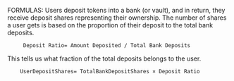FORMULAS:
Users deposit tokens into a bank (or vault), and in return, they receive deposit shares representing their ownership.
The number of shares a user gets is based on the proportion of their deposit to the total bank deposits.

         Deposit Ratio= Amount Deposited / Total Bank Deposits 

This tells us what fraction of the total deposits belongs to the user.

        UserDepositShares= TotalBankDepositShares × Deposit Ratio
